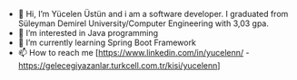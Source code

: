 - 👋 Hi, I’m Yücelen Üstün and i am a software developer. I graduated from Süleyman Demirel University/Computer Engineering with 3,03 gpa.
- 👀 I’m interested in Java programming
- 🌱 I’m currently learning Spring Boot Framework
- 📫 How to reach me [https://www.linkedin.com/in/yucelenn/ - 
                      https://gelecegiyazanlar.turkcell.com.tr/kisi/yucelenn]

<!---
yucelenn/yucelenn is a ✨ special ✨ repository because its `README.md` (this file) appears on your GitHub profile.
You can click the Preview link to take a look at your changes.
--->
